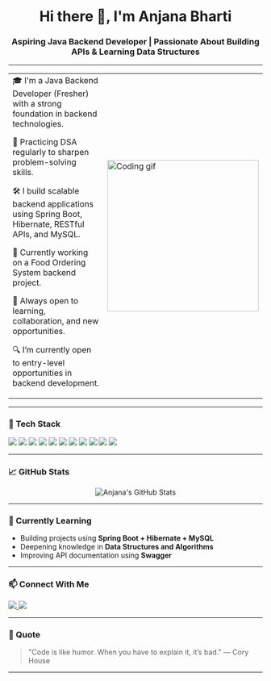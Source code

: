 <h1 align="center">Hi there 👋, I'm Anjana Bharti</h1>
<h3 align="center">Aspiring Java Backend Developer | Passionate About Building APIs & Learning Data Structures</h3>

---

<table> <tr> <td>
🎓 I'm a Java Backend Developer (Fresher) with a strong foundation in backend technologies.

🧠 Practicing DSA regularly to sharpen problem-solving skills.

🛠️ I build scalable backend applications using Spring Boot, Hibernate, RESTful APIs, and MySQL.

🌱 Currently working on a Food Ordering System backend project.

👀 Always open to learning, collaboration, and new opportunities.

🔍 I’m currently open to entry-level opportunities in backend development.

</td> <td> <img src="https://media.giphy.com/media/qgQUggAC3Pfv687qPC/giphy.gif" width="300" alt="Coding gif" /> </td> </tr> </table>

---

### 🧰 Tech Stack

<p>
  <img src="https://img.shields.io/badge/Java-%23ED8B00.svg?style=flat&logo=java&logoColor=white" />
  <img src="https://img.shields.io/badge/SpringBoot-%236DB33F.svg?style=flat&logo=spring&logoColor=white" />
  <img src="https://img.shields.io/badge/Hibernate-%23000000.svg?style=flat&logo=hibernate&logoColor=white" />
  <img src="https://img.shields.io/badge/MySQL-%234479A1.svg?style=flat&logo=mysql&logoColor=white" />
  <img src="https://img.shields.io/badge/PostgreSQL-%23336791.svg?style=flat&logo=postgresql&logoColor=white" />
  <img src="https://img.shields.io/badge/REST_API-%23000000.svg?style=flat" />
  <img src="https://img.shields.io/badge/JPA-%23007ACC.svg?style=flat" />
  <img src="https://img.shields.io/badge/Postman-%23FF6C37.svg?style=flat&logo=postman&logoColor=white" />
  <img src="https://img.shields.io/badge/Swagger-%2385EA2D.svg?style=flat&logo=swagger&logoColor=black" />
  <img src="https://img.shields.io/badge/Maven-%23C71A36.svg?style=flat&logo=apachemaven&logoColor=white" />
  <img src="https://img.shields.io/badge/GitHub-%23181717.svg?style=flat&logo=github&logoColor=white" />
</p>

---

### 📈 GitHub Stats

<p align="center">
  <img src="https://github-readme-stats.vercel.app/api?username=your-github-username&show_icons=true&theme=radical" alt="Anjana's GitHub Stats" />
</p>

---

### 🧠 Currently Learning

- Building projects using **Spring Boot + Hibernate + MySQL**
- Deepening knowledge in **Data Structures and Algorithms**
- Improving API documentation using **Swagger**

---

### 📫 Connect With Me

<p>
  <a href="https://www.linkedin.com/in/your-linkedin-username" target="_blank">
    <img src="https://img.shields.io/badge/LinkedIn-blue?style=flat&logo=linkedin&logoColor=white" />
  </a>
  <a href="mailto:your.email@example.com">
    <img src="https://img.shields.io/badge/Gmail-red?style=flat&logo=gmail&logoColor=white" />
  </a>
</p>

---

### 🌟 Quote

> "Code is like humor. When you have to explain it, it’s bad." — Cory House

---

